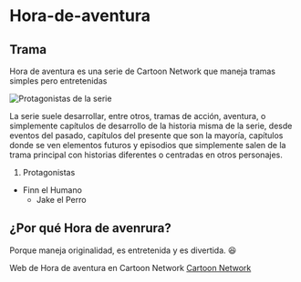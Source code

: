 # Hora-de-aventura
## Trama

Hora de aventura es una serie de Cartoon Network que maneja tramas simples pero entretenidas  


![Protagonistas de la serie](https://cn.i.cdn.ti-platform.com/cnlatam/content/8/showpage/hora-de-aventura/ar/showpano.png)

La serie suele desarrollar, entre otros, tramas de acción, aventura, o simplemente capítulos de desarrollo de la historia misma de la serie, desde eventos del pasado, capítulos del presente que son la mayoría, capítulos donde se ven elementos futuros y episodios que simplemente salen de la trama principal con historias diferentes o centradas en otros personajes.

1. Protagonistas
- Finn el Humano 
    - Jake el Perro 

## ¿Por qué Hora de avenrura?

Porque maneja originalidad, es entretenida y es divertida. :laughing:

Web de Hora de aventura en Cartoon Network [Cartoon Network](https://spa.cartoonnetworkla.com/show/hora-de-aventura)
 
